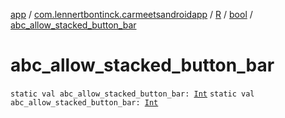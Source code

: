 [app](../../../index.md) / [com.lennertbontinck.carmeetsandroidapp](../../index.md) / [R](../index.md) / [bool](index.md) / [abc_allow_stacked_button_bar](./abc_allow_stacked_button_bar.md)

# abc_allow_stacked_button_bar

`static val abc_allow_stacked_button_bar: `[`Int`](https://kotlinlang.org/api/latest/jvm/stdlib/kotlin/-int/index.html)
`static val abc_allow_stacked_button_bar: `[`Int`](https://kotlinlang.org/api/latest/jvm/stdlib/kotlin/-int/index.html)